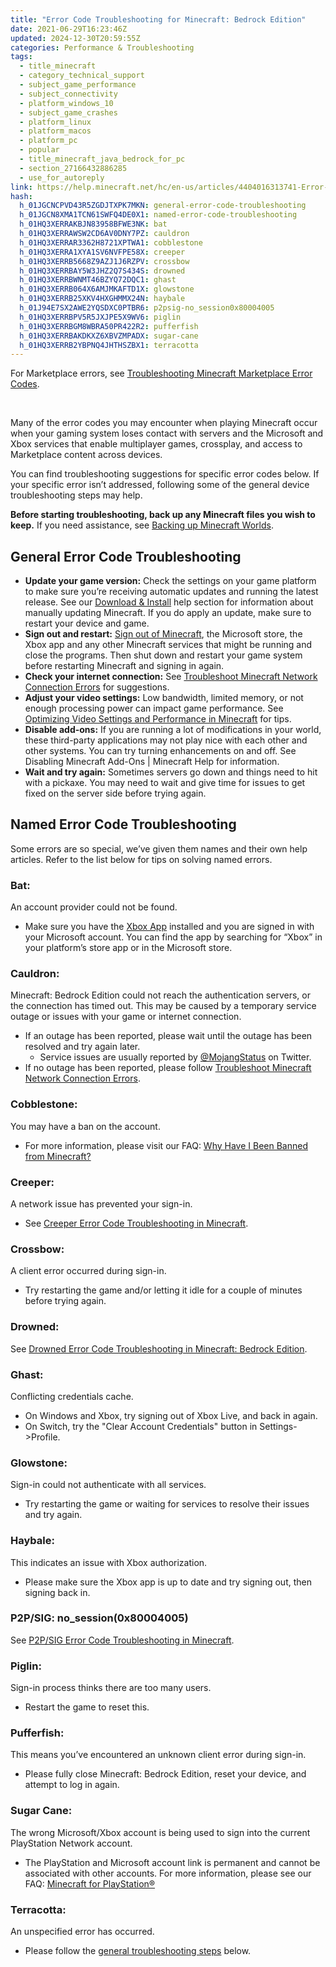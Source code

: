 ```yaml
---
title: "Error Code Troubleshooting for Minecraft: Bedrock Edition"
date: 2021-06-29T16:23:46Z
updated: 2024-12-30T20:59:55Z
categories: Performance & Troubleshooting
tags:
  - title_minecraft
  - category_technical_support
  - subject_game_performance
  - subject_connectivity
  - platform_windows_10
  - subject_game_crashes
  - platform_linux
  - platform_macos
  - platform_pc
  - popular
  - title_minecraft_java_bedrock_for_pc
  - section_27166432886285
  - use_for_autoreply
link: https://help.minecraft.net/hc/en-us/articles/4404016313741-Error-Code-Troubleshooting-for-Minecraft-Bedrock-Edition
hash:
  h_01JGCNCPVD43R5ZGDJTXPK7MKN: general-error-code-troubleshooting
  h_01JGCN8XMA1TCN61SWFQ4DE0X1: named-error-code-troubleshooting
  h_01HQ3XERRAKBJN83958BFWE3NK: bat
  h_01HQ3XERRAWSW2CD6AV0DNY7PZ: cauldron
  h_01HQ3XERRAR3362H8721XPTWA1: cobblestone
  h_01HQ3XERRA1XYA1SV6NVFPE58X: creeper
  h_01HQ3XERRB5668Z9AZJ1J6RZPV: crossbow
  h_01HQ3XERRBAY5W3JHZ2Q7S434S: drowned
  h_01HQ3XERRBWNMT46BZYQ72DQC1: ghast
  h_01HQ3XERRB064X6AMJMKAFTD1X: glowstone
  h_01HQ3XERRB25XKV4HXGHMMX24N: haybale
  h_01J94E7SX2AWE2YQSDXC0PTBR6: p2psig-no_session0x80004005
  h_01HQ3XERRBPV5R5JXJPE5X9WV6: piglin
  h_01HQ3XERRBGM8WBRA50PR422R2: pufferfish
  h_01HQ3XERRBAKDKXZ6XBVZMPADX: sugar-cane
  h_01HQ3XERRB2YBPNQ4JHTHSZBX1: terracotta
---
```


For Marketplace errors, see [Troubleshooting Minecraft Marketplace Error Codes](../Marketplace-Troubleshooting/Troubleshooting-Minecraft-Marketplace-Error-Codes.md).

 

Many of the error codes you may encounter when playing Minecraft occur when your gaming system loses contact with servers and the Microsoft and Xbox services that enable multiplayer games, crossplay, and access to Marketplace content across devices.

You can find troubleshooting suggestions for specific error codes below. If your specific error isn’t addressed, following some of the general device troubleshooting steps may help.

**Before starting troubleshooting, back up any Minecraft files you wish to keep.** If you need assistance, see [Backing up Minecraft Worlds](../Backup-Restore/How-to-Transfer-Your-World-to-Another-Device-in-Minecraft-Bedrock-Edition.md).

## General Error Code Troubleshooting

- **Update your game version:** Check the settings on your game platform to make sure you’re receiving automatic updates and running the latest release. See our [Download & Install](https://help.minecraft.net/hc/en-us/sections/27166490706957) help section for information about manually updating Minecraft. If you do apply an update, make sure to restart your device and game.
- **Sign out and restart:** [Sign out of Minecraft](../Account-Sign-In/How-to-Sign-Out-of-Minecraft.md), the Microsoft store, the Xbox app and any other Minecraft services that might be running and close the programs. Then shut down and restart your game system before restarting Minecraft and signing in again.
- **Check your internet connection:** See [Troubleshoot Minecraft Network Connection Errors](./Troubleshoot-Minecraft-Network-Connection-Errors.md) for suggestions.
- **Adjust your video settings:** Low bandwidth, limited memory, or not enough processing power can impact game performance. See [Optimizing Video Settings and Performance in Minecraft](./Optimizing-Video-Settings-and-Performance-in-Minecraft.md) for tips.
- **Disable add-ons:** If you are running a lot of modifications in your world, these third-party applications may not play nice with each other and other systems. You can try turning enhancements on and off. See Disabling Minecraft Add-Ons \| Minecraft Help for information.
- **Wait and try again:** Sometimes servers go down and things need to hit with a pickaxe. You may need to wait and give time for issues to get fixed on the server side before trying again.

## Named Error Code Troubleshooting

Some errors are so special, we’ve given them names and their own help articles. Refer to the list below for tips on solving named errors.

### Bat:

An account provider could not be found.

- Make sure you have the [Xbox App](https://www.xbox.com/en-US/apps/xbox-app-for-pc) installed and you are signed in with your Microsoft account. You can find the app by searching for “Xbox” in your platform’s store app or in the Microsoft store.

### Cauldron:

Minecraft: Bedrock Edition could not reach the authentication servers, or the connection has timed out. This may be caused by a temporary service outage or issues with your game or internet connection. 

- If an outage has been reported, please wait until the outage has been resolved and try again later.
  - Service issues are usually reported by [@MojangStatus](https://x.com/MojangStatus) on Twitter. 
- If no outage has been reported, please follow [Troubleshoot Minecraft Network Connection Errors](./Troubleshoot-Minecraft-Network-Connection-Errors.md).

### Cobblestone:

You may have a ban on the account.

- For more information, please visit our FAQ: [Why Have I Been Banned from Minecraft?](../Player-Reporting-Bans/Banned-Minecraft-Accounts-and-the-Appeal-Process.md)

### Creeper:

A network issue has prevented your sign-in.

- See [Creeper Error Code Troubleshooting in Minecraft](./Creeper-Error-Code-Troubleshooting-in-Minecraft.md).

### Crossbow:

A client error occurred during sign-in.

- Try restarting the game and/or letting it idle for a couple of minutes before trying again.

### Drowned:

See [Drowned Error Code Troubleshooting in Minecraft: Bedrock Edition](./Drowned-Error-Code-Troubleshooting-in-Minecraft-Bedrock-Edition.md).

### Ghast:

Conflicting credentials cache.

- On Windows and Xbox, try signing out of Xbox Live, and back in again.
- On Switch, try the "Clear Account Credentials" button in Settings-\>Profile.

### Glowstone:

Sign-in could not authenticate with all services.

- Try restarting the game or waiting for services to resolve their issues and try again.

### Haybale:

This indicates an issue with Xbox authorization.

- Please make sure the Xbox app is up to date and try signing out, then signing back in.

### P2P/SIG: no_session(0x80004005)

See [P2P/SIG Error Code Troubleshooting in Minecraft](./P2P-SIG-Error-Code-Troubleshooting-in-Minecraft.md).

### Piglin:

Sign-in process thinks there are too many users.

- Restart the game to reset this.

### Pufferfish:

This means you’ve encountered an unknown client error during sign-in.

- Please fully close Minecraft: Bedrock Edition, reset your device, and attempt to log in again.

### Sugar Cane:

The wrong Microsoft/Xbox account is being used to sign into the current PlayStation Network account.

- The PlayStation and Microsoft account link is permanent and cannot be associated with other accounts. For more information, please see our FAQ: [Minecraft for PlayStation®](../Linking-Microsoft-Accounts/How-to-Link-Microsoft-and-PlayStation-Accounts-in-Minecraft.md)

### Terracotta:

An unspecified error has occurred.

- Please follow the [general troubleshooting steps](#h_01HQ3XERRBJDGVM3W8T72BC0KX) below.

